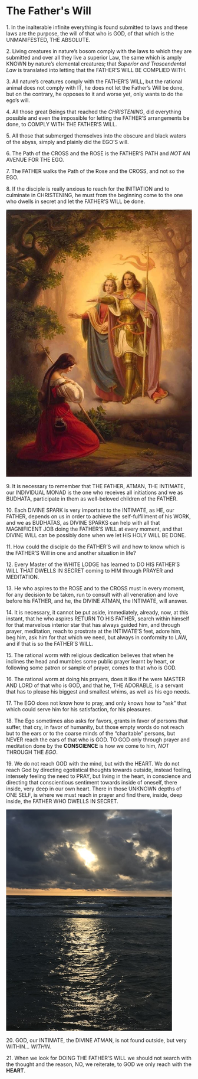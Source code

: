 # The Father's Will 

1\.	In the inalterable infinite everything is found submitted to laws and these laws are the purpose, the will of that who is GOD, of that which is the UNMANIFESTED, THE ABSOLUTE.

2\.	Living creatures in nature’s bosom comply with the laws to which they are submitted and over all they live a superior Law, the same which is amply KNOWN by nature’s elemental creatures; that _Superior and Trascendental Law_ is translated into letting that the FATHER’S WILL BE COMPLIED WITH.

3\.	All nature’s creatures comply with the FATHER’S WILL, but the rational animal does not comply with IT, he does not let the Father’s Will be done, but on the contrary, he opposes to it and worse yet, only wants to do the ego’s will.

4\.	All those great Beings that reached the _CHRISTENING_, did everything possible and even the impossible for letting the FATHER’S arrangements be done, to COMPLY WITH THE FATHER’S WILL.  

5\.	All those that submerged themselves into the obscure and black waters of the abyss, simply and plainly did the EGO’S will.

6\.	The Path of the CROSS and the ROSE is the FATHER’S PATH and _NOT_ AN AVENUE FOR THE EGO.

7\.	The FATHER walks the Path of the Rose and the CROSS, and not so the EGO.

8\.	If the disciple is really anxious to reach for the INITIATION and to culminate in CHRISTENING, he must from the beginning come to the one who dwells in secret and let the FATHER’S WILL be done.

![Blessing](/assets/img/blessing.jpg)

9\.	It is necessary to remember that THE FATHER, ATMAN, THE INTIMATE, our INDIVIDUAL MONAD is the one who receives all initiations and we as BUDHATA, participate in them as well-beloved children of the FATHER.

10\.	Each DIVINE SPARK is very important to the INTIMATE, as HE, our FATHER, depends on us in order to achieve the self-fulfillment of his WORK, and we as BUDHATAS, as DIVINE SPARKS can help with all that MAGNIFICENT JOB doing the FATHER’S WILL at every moment, and that DIVINE WILL can be possibly done when we let HIS HOLY WILL BE DONE.

11\.	How could the disciple do the FATHER’S will and how to know which is the FATHER’S Will in one and another situation in life?

12\.	Every Master of the WHITE LODGE has learned to DO HIS FATHER’S WILL THAT DWELLS IN SECRET coming to HIM through PRAYER and MEDITATION.

13\.	He who aspires to the ROSE and to the CROSS must in every moment, for any decision to be taken, run to consult with all veneration and love before his FATHER, and he, the DIVINE ATMAN, the INTIMATE, will answer.

14\.	It is necessary, it cannot be put aside, immediately, already, now, at this instant, that he who aspires RETURN TO HIS FATHER, search within himself for that marvelous interior star that has always guided him, and through prayer, meditation, reach to prostrate at the INTIMATE’S feet, adore him, beg him, ask him for that which we need, but always in conformity to LAW, and if that is so the FATHER’S WILL.

15\.	The rational worm with religious dedication believes that when he inclines the head and mumbles some public prayer learnt by heart, or following some patron or sample of prayer, comes to that who is GOD.

16\.	The rational worm at doing his prayers, does it like if he were MASTER AND LORD of that who is GOD, and that he, THE ADORABLE, is a servant that has to please his biggest and smallest whims, as well as his ego needs.

17\.	The EGO does not know how to pray, and only knows how to “ask” that which could serve him for his satisfaction, for his pleasures.

18\.	The Ego sometimes also asks for favors, grants in favor of persons that suffer, that cry, in favor of humanity, but those empty words do not reach but to the ears or to the coarse minds of the “charitable” persons, but NEVER reach the ears of that who is GOD.  TO GOD only through prayer and meditation done by the **CONSCIENCE** is how we come to him, _NOT_ THROUGH THE _EGO_.

19\.	We do not reach GOD with the mind, but with the HEART.   We do not reach God by directing egotistical thoughts towards outside, instead feeling, intensely feeling the need to PRAY, but living in the heart, in conscience and directing that conscientious sentiment towards inside of oneself, there inside, very deep in our own heart.  There in those UNKNOWN depths of ONE SELF, is where we must reach in prayer and find there, inside, deep inside, the FATHER WHO DWELLS IN SECRET.

![Sunset](/assets/img/sunset_through_clouds_450x600x.jpg)

20\.	GOD, our INTIMATE, the DIVINE ATMAN, is not found outside, but very WITHIN... _WITHIN_.

21\.	When we look for DOING THE FATHER’S WILL we should not search with the thought and the reason, NO, we reiterate, to GOD we only reach with the **HEART**.
